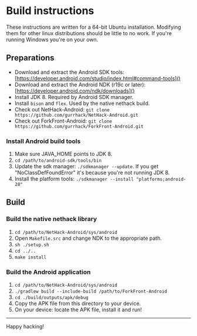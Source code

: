 
# Build instructions

These instructions are written for a 64-bit Ubuntu installation.
Modifying them for other linux distributions should be little to no
work. If you're running Windows you're on your own.


## Preparations

 - Download and extract the Android SDK tools: [https://developer.android.com/studio/index.html#command-tools]()
 - Download and extract the Android NDK (r19c or later): [https://developer.android.com/ndk/downloads]()
 - Install JDK 8. Required by Android SDK manager.
 - Install `bison` and `flex`. Used by the native nethack build.
 - Check out NetHack-Android: `git clone https://github.com/gurrhack/NetHack-Android.git`
 - Check out ForkFront-Android: `git clone https://github.com/gurrhack/ForkFront-Android.git`

### Install Android build tools
 1. Make sure JAVA_HOME points to JDK 8.
 2. `cd /path/to/android-sdk/tools/bin`
 3. Update the sdk manager: `./sdkmanager --update`. If you get "NoClassDefFoundError" it's because you're not running JDK 8.
 4. Install the platform tools: `./sdkmanager --install "platforms;android-28"`


## Build

### Build the native nethack library

1. `cd /path/to/NetHack-Android/sys/android`
2. Open `Makefile.src` and change NDK to the appropriate path.
3. `sh ./setup.sh`
4. `cd ../..`
5. `make install`

### Build the Android application

1. `cd /path/to/NetHack-Android/sys/android`
2. `./gradlew build --include-build /path/to/ForkFront-Android`
3. `cd ./build/outputs/apk/debug`
3. Copy the APK file from this directory to your device.
5. On your device: locate the APK file, install it and run!

---
Happy hacking!
